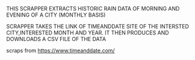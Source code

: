 THIS SCRAPPER EXTRACTS HISTORIC RAIN DATA OF MORNING AND EVENING OF A CITY (MONTHLY BASIS)

SCRAPPER TAKES THE LINK OF TIMEANDDATE SITE OF THE INTERSTED CITY,INTERESTED MONTH AND YEAR.
IT THEN PRODUCES AND DOWNLOADS A CSV FILE OF THE DATA

scraps from https://www.timeanddate.com/
